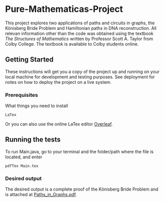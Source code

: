 # Pure-Mathematicas-Project

This project explores two applications of paths and circuits in graphs, the Könisberg Bride Problem and Hamiltonian paths in DNA reconstruction. All relevan information other than the code was obtained using the textbook *The Structures of Mathematics* written by Professor Scott A. Taylor from Colby College. The textbook is available to Colby students online. 

## Getting Started

These instructions will get you a copy of the project up and running on your local machine for development and testing purposes. See deployment for notes on how to deploy the project on a live system.


### Prerequisites

What things you need to install

```
LaTex
```

Or you can also use the online LaTex editor [Overleaf](https://www.overleaf.com).


## Running the tests

To run Main.java, go to your terminal and the folder/path where the file is located, and enter 

```
pdfTex Main.tex
```


### Desired output

The desired output is a complete proof of the Könisberg Bride Problem and is attached at [Paths_in_Graphs.pdf](https://github.com/irises0605/Pure-Mathematicas-Projects/blob/master/Paths_in_Graphs.pdf).

